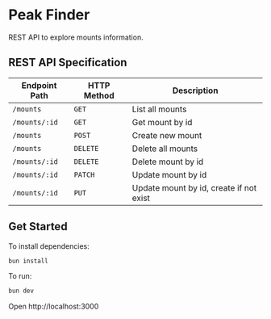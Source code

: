 # Peak Finder

REST API to explore mounts information.

## REST API Specification

| Endpoint Path   | HTTP Method   | Description                              |
| --------------- | ------------- | ---------------------------------------- |
| `/mounts`       | `GET`         | List all mounts                          |
| `/mounts/:id`   | `GET`         | Get mount by id                          |
| `/mounts`       | `POST`        | Create new mount                         |
| `/mounts`       | `DELETE`      | Delete all mounts                        |
| `/mounts/:id`   | `DELETE`      | Delete mount by id                       |
| `/mounts/:id`   | `PATCH`       | Update mount by id                       |
| `/mounts/:id`   | `PUT`         | Update mount by id, create if not exist  |

## Get Started

To install dependencies:
```sh
bun install
```

To run:
```sh
bun dev
```

Open http://localhost:3000
